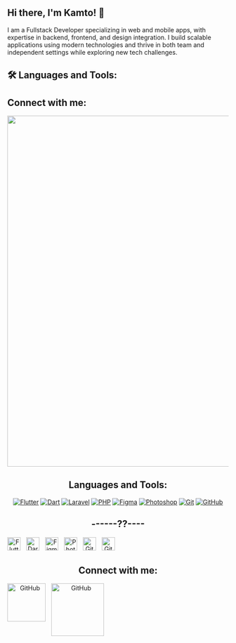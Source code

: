 ## Hi there, I'm Kamto! 👋
I am a Fullstack Developer specializing in web and mobile apps, with expertise in backend, frontend, and design integration. I build scalable applications using modern technologies and thrive in both team and independent settings while exploring new tech challenges.

## 🛠 Languages and Tools:

## Connect with me:


<center>
<img src="https://user-images.githubusercontent.com/74038190/212284158-e840e285-664b-44d7-b79b-e264b5e54825.gif" width="800">
</center>
<center>

## Languages and Tools:
[![Flutter](https://cdn.jsdelivr.net/gh/devicons/devicon/icons/flutter/flutter-original.svg)](https://flutter.dev/) 
[![Dart](https://cdn.jsdelivr.net/gh/devicons/devicon/icons/dart/dart-original.svg)](https://dart.dev/) 
[![Laravel](https://cdn.jsdelivr.net/gh/devicons/devicon/icons/laravel/laravel-plain.svg)](https://laravel.com/) 
[![PHP](https://cdn.jsdelivr.net/gh/devicons/devicon/icons/php/php-original.svg)](https://www.php.net/) 
[![Figma](https://cdn.jsdelivr.net/gh/devicons/devicon/icons/figma/figma-original.svg)](https://www.figma.com/) 
[![Photoshop](https://cdn.jsdelivr.net/gh/devicons/devicon/icons/photoshop/photoshop-plain.svg)](https://www.adobe.com/products/photoshop.html) 
[![Git](https://cdn.jsdelivr.net/gh/devicons/devicon/icons/git/git-original.svg)](https://git-scm.com/) 
[![GitHub](https://cdn.jsdelivr.net/gh/devicons/devicon/icons/github/github-original.svg)](https://github.com/)

## ------??----

[<img align="left" alt="Flutter" width="30px" src="https://cdn.jsdelivr.net/gh/devicons/devicon/icons/flutter/flutter-original.svg" style="padding-right:10px;" />](https://flutter.dev/)
[<img align="left" alt="Dart" width="30px" src="https://cdn.jsdelivr.net/gh/devicons/devicon/icons/dart/dart-original.svg" style="padding-right:10px;" />](https://dart.dev/)
[<img align="left" alt="Figma" width="30px" src="https://cdn.jsdelivr.net/gh/devicons/devicon/icons/figma/figma-original.svg" style="padding-right:10px;" />](https://www.figma.com/)
[<img align="left" alt="Photoshop" width="30px" src="https://cdn.jsdelivr.net/gh/devicons/devicon/icons/photoshop/photoshop-plain.svg" style="padding-right:10px;" />](https://www.adobe.com/products/photoshop.html)
[<img align="left" alt="Git" width="30px" src="https://cdn.jsdelivr.net/gh/devicons/devicon/icons/git/git-original.svg" style="padding-right:10px;" />](https://git-scm.com/)
[<img align="left" alt="GitHub" width="30px" src="https://cdn.jsdelivr.net/gh/devicons/devicon/icons/github/github-original.svg" style="padding-right:10px;" />](https://github.com/)

<br>
<br>

## Connect with me:
[<img align="left" alt="GitHub" width="87px" src="https://img.shields.io/badge/Gmail-D14836?style=for-the-badge&logo=gmail&logoColor=white" style="padding-right:10px;" />](mailto:kamto.076s@gmail.com)
[<img align="left" alt="GitHub" width="120px" src="https://img.shields.io/badge/Instagram-E4405F?style=for-the-badge&logo=instagram&logoColor=white" style="padding-right:10px;" />](https://www.instagram.com/kamto_076/)
